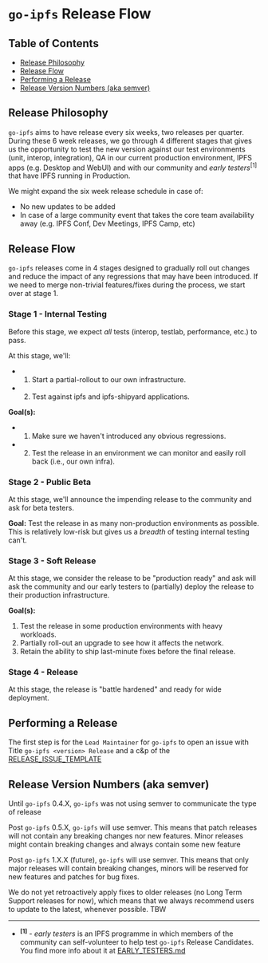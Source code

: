 # `go-ipfs` Release Flow

## Table of Contents

- [Release Philosophy](#release-philosophy)
- [Release Flow](#release-flow)
- [Performing a Release](#performing-a-release)
- [Release Version Numbers (aka semver)](#release-version-numbers-aka-semver)

## Release Philosophy

`go-ipfs` aims to have release every six weeks, two releases per quarter. During these 6 week releases, we go through 4 different stages that gives us the opportunity to test the new version against our test environments (unit, interop, integration), QA in our current production environment, IPFS apps (e.g. Desktop and WebUI) and with our community and _early testers_<sup>[1]</sup> that have IPFS running in Production.

We might expand the six week release schedule in case of:
- No new updates to be added
- In case of a large community event that takes the core team availability away (e.g. IPFS Conf, Dev Meetings, IPFS Camp, etc)

## Release Flow

`go-ipfs` releases come in 4 stages designed to gradually roll out changes and reduce the impact of any regressions that may have been introduced. If we need to merge non-trivial features/fixes during the process, we start over at stage 1.

### Stage 1 - Internal Testing

Before this stage, we expect _all_ tests (interop, testlab, performance, etc.) to pass.

At this stage, we'll:
- 1. Start a partial-rollout to our own infrastructure.
- 2. Test against ipfs and ipfs-shipyard applications.

**Goal(s):**
- 1. Make sure we haven't introduced any obvious regressions.
- 2. Test the release in an environment we can monitor and easily roll back (i.e., our own infra).

### Stage 2 - Public Beta

At this stage, we'll announce the impending release to the community and ask for beta testers.

**Goal:** Test the release in as many non-production environments as possible. This is relatively low-risk but gives us a _breadth_ of testing internal testing can't.

### Stage 3 - Soft Release

At this stage, we consider the release to be "production ready" and ask will ask the community and our early testers to (partially) deploy the release to their production infrastructure.

**Goal(s):**

1. Test the release in some production environments with heavy workloads.
2. Partially roll-out an upgrade to see how it affects the network.
3. Retain the ability to ship last-minute fixes before the final release.

### Stage 4 - Release

At this stage, the release is "battle hardened" and ready for wide deployment.

## Performing a Release

The first step is for the `Lead Maintainer` for `go-ipfs` to open an issue with Title `go-ipfs <version> Release` and a c&p of the [RELEASE_ISSUE_TEMPLATE](./RELEASE_ISSUE_TEMPLATE.md)

## Release Version Numbers (aka semver)

Until `go-ipfs` 0.4.X, `go-ipfs` was not using semver to communicate the type of release

Post `go-ipfs` 0.5.X, `go-ipfs` will use semver. This means that patch releases will not contain any breaking changes nor new features. Minor releases might contain breaking changes and always contain some new feature

Post `go-ipfs` 1.X.X (future), `go-ipfs` will use semver. This means that only major releases will contain breaking changes, minors will be reserved for new features and patches for bug fixes.

We do not yet retroactively apply fixes to older releases (no Long Term Support releases for now), which means that we always recommend users to update to the latest, whenever possible.
TBW

----------------------------

- <sup>**[1]**</sup> - _early testers_ is an IPFS programme in which members of the community can self-volunteer to help test `go-ipfs` Release Candidates. You find more info about it at [EARLY_TESTERS.md](./EARLY_TESTERS.md)
